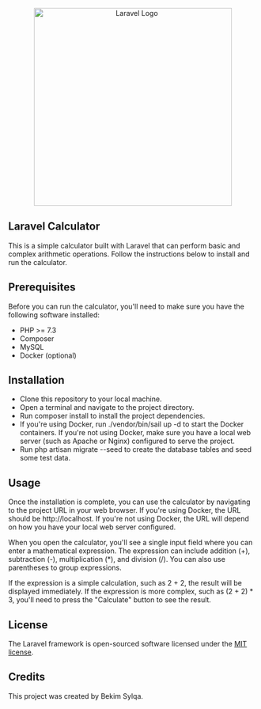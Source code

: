 <p align="center"><a href="https://laravel.com" target="_blank"><img src="https://raw.githubusercontent.com/laravel/art/master/logo-lockup/5%20SVG/2%20CMYK/1%20Full%20Color/laravel-logolockup-cmyk-red.svg" width="400" alt="Laravel Logo"></a></p>


## Laravel Calculator
This is a simple calculator built with Laravel that can perform basic and complex arithmetic operations. Follow the instructions below to install and run the calculator.

## Prerequisites
Before you can run the calculator, you'll need to make sure you have the following software installed:

- PHP >= 7.3
- Composer
- MySQL
- Docker (optional)
## Installation
- Clone this repository to your local machine.
- Open a terminal and navigate to the project directory.
- Run composer install to install the project dependencies.
- If you're using Docker, run ./vendor/bin/sail up -d to start the Docker containers. If you're not using Docker, make sure you have a local web server (such as Apache or Nginx) configured to serve the project.
- Run php artisan migrate --seed to create the database tables and seed some test data.
## Usage
Once the installation is complete, you can use the calculator by navigating to the project URL in your web browser. If you're using Docker, the URL should be http://localhost. If you're not using Docker, the URL will depend on how you have your local web server configured.

When you open the calculator, you'll see a single input field where you can enter a mathematical expression. The expression can include addition (+), subtraction (-), multiplication (*), and division (/). You can also use parentheses to group expressions.

If the expression is a simple calculation, such as 2 + 2, the result will be displayed immediately. If the expression is more complex, such as (2 + 2) * 3, you'll need to press the "Calculate" button to see the result.

## License

The Laravel framework is open-sourced software licensed under the [MIT license](https://opensource.org/licenses/MIT).

## Credits
This project was created by Bekim Sylqa.
